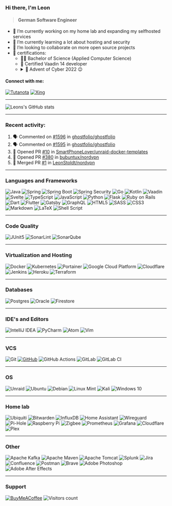 ### Hi there, I'm Leon

> #### German Software Engineer

- 🔭 I’m currently working on my home lab and expanding my selfhosted services
- 🌱 I’m currently learning a lot about hosting and security
- 👯 I’m looking to collaborate on more open source projects
- 📃 certifications:
  - 👨‍🎓 Bachelor of Science (Applied Computer Science)
  - 🦌 Certified Vaadin 14 developer
  - <details><summary>🎄 Advent of Cyber 2022 😉</summary><img src="THM-AoC-22-Certificate.png" alt="Advent of Cyber 2022" width="700"/></details>

#### Connect with me:
[![Tutanota](https://img.shields.io/badge/Tutanota-840010?style=for-the-badge&logo=Tutanota&logoColor=white)][mail]
[![Xing](https://img.shields.io/badge/xing-%23006567.svg?style=for-the-badge&logo=xing&logoColor=white)][xing]

---

![Leons's GitHub stats](https://github-readme-stats.vercel.app/api?username=LeonStoldt&theme=react&show_icons=true&include_all_commits=true&count_private=true)

---

### Recent activity:

<!--START_SECTION:activity-->
1. 🗣 Commented on [#1596](https://github.com/ghostfolio/ghostfolio/issues/1596) in [ghostfolio/ghostfolio](https://github.com/ghostfolio/ghostfolio)
2. 🗣 Commented on [#1595](https://github.com/ghostfolio/ghostfolio/issues/1595) in [ghostfolio/ghostfolio](https://github.com/ghostfolio/ghostfolio)
3. 💪 Opened PR [#10](https://github.com/SmartPhoneLover/unraid-docker-templates/pull/10) in [SmartPhoneLover/unraid-docker-templates](https://github.com/SmartPhoneLover/unraid-docker-templates)
4. 💪 Opened PR [#380](https://github.com/bubuntux/nordvpn/pull/380) in [bubuntux/nordvpn](https://github.com/bubuntux/nordvpn)
5. 🎉 Merged PR [#1](https://github.com/LeonStoldt/nordvpn/pull/1) in [LeonStoldt/nordvpn](https://github.com/LeonStoldt/nordvpn)
<!--END_SECTION:activity-->

---

### Languages and Frameworks
![Java](https://img.shields.io/badge/java-%23ED8B00.svg?style=for-the-badge&logo=java&logoColor=white)
![Spring](https://img.shields.io/badge/spring-%236DB33F.svg?style=for-the-badge&logo=spring&logoColor=white)
![Spring Boot](https://img.shields.io/badge/spring%20boot-%236DB33F.svg?style=for-the-badge&logo=spring-boot&logoColor=white)
![Spring Security](https://img.shields.io/badge/Spring%20Security-%236DB33F.svg?style=for-the-badge&logo=spring-security&logoColor=white)
![Go](https://img.shields.io/badge/go-%2300ADD8.svg?style=for-the-badge&logo=go&logoColor=white)
![Kotlin](https://img.shields.io/badge/kotlin-%230095D5.svg?style=for-the-badge&logo=kotlin&logoColor=white)
![Vaadin](https://img.shields.io/badge/vaadin-%2300B4F0.svg?style=for-the-badge&logo=vaadin&logoColor=white)
![Svelte](https://img.shields.io/badge/svelte-%23f1413d.svg?style=for-the-badge&logo=svelte&logoColor=white)
![TypeScript](https://img.shields.io/badge/typescript-%23007ACC.svg?style=for-the-badge&logo=typescript&logoColor=white)
![JavaScript](https://img.shields.io/badge/javascript-%23323330.svg?style=for-the-badge&logo=javascript&logoColor=white)
![Python](https://img.shields.io/badge/python-3670A0?style=for-the-badge&logo=python&logoColor=white)
![Flask](https://img.shields.io/badge/flask-%23000.svg?style=for-the-badge&logo=flask&logoColor=white)
![Ruby on Rails](https://img.shields.io/badge/ruby%20on%20rails-%23CC0000.svg?style=for-the-badge&logo=ruby-on-rails&logoColor=white)
![Dart](https://img.shields.io/badge/dart-%230175C2.svg?style=for-the-badge&logo=dart&logoColor=white)
![Flutter](https://img.shields.io/badge/Flutter-%2302569B.svg?style=for-the-badge&logo=Flutter&logoColor=white)
![Gatsby](https://img.shields.io/badge/Gatsby-%23663399.svg?style=for-the-badge&logo=gatsby&logoColor=white)
![GraphQL](https://img.shields.io/badge/-GraphQL-E10098?style=for-the-badge&logo=graphql&logoColor=white)
![HTML5](https://img.shields.io/badge/html5-%23E34F26.svg?style=for-the-badge&logo=html5&logoColor=white)
![SASS](https://img.shields.io/badge/SASS-hotpink.svg?style=for-the-badge&logo=SASS&logoColor=white)
![CSS3](https://img.shields.io/badge/css3-%231572B6.svg?style=for-the-badge&logo=css3&logoColor=white)
![Markdown](https://img.shields.io/badge/markdown-%23000000.svg?style=for-the-badge&logo=markdown&logoColor=white)
![LaTeX](https://img.shields.io/badge/latex-%23008080.svg?style=for-the-badge&logo=latex&logoColor=white)
![Shell Script](https://img.shields.io/badge/shell_script-%23121011.svg?style=for-the-badge&logo=gnu-bash&logoColor=white)

---

### Code Quality
![JUnit5](https://img.shields.io/badge/junit-%2325A162.svg?style=for-the-badge&logo=junit5&logoColor=white)
![SonarLint](https://img.shields.io/badge/sonarlint-%23DB2029.svg?style=for-the-badge&logo=sonarlint&logoColor=white)
![SonarQube](https://img.shields.io/badge/sonarqube-%234E9BCD.svg?style=for-the-badge&logo=sonarqube&logoColor=white)

---

### Virtualization and Hosting
![Docker](https://img.shields.io/badge/docker-%230db7ed.svg?style=for-the-badge&logo=docker&logoColor=white)
![Kubernetes](https://img.shields.io/badge/kubernetes-%23326ce5.svg?style=for-the-badge&logo=kubernetes&logoColor=white)
![Portainer](https://img.shields.io/badge/portainer-%2313BEF9.svg?style=for-the-badge&logo=portainer&logoColor=white)
![Google Cloud Platform](https://img.shields.io/badge/gcp-%234285F4.svg?style=for-the-badge&logo=google-cloud&logoColor=white)
![Cloudflare](https://img.shields.io/badge/Cloudflare-F38020?style=for-the-badge&logo=Cloudflare&logoColor=white)
![Jenkins](https://img.shields.io/badge/jenkins-%23D24939.svg?style=for-the-badge&logo=jenkins&logoColor=white)
![Heroku](https://img.shields.io/badge/heroku-%23430098.svg?style=for-the-badge&logo=heroku&logoColor=white)
![Terraform](https://img.shields.io/badge/terraform-%235835CC.svg?style=for-the-badge&logo=terraform&logoColor=white)

---

### Databases
![Postgres](https://img.shields.io/badge/postgres-%23316192.svg?style=for-the-badge&logo=postgresql&logoColor=white)
![Oracle](https://img.shields.io/badge/oracle-%23F00000.svg?style=for-the-badge&logo=oracle&logoColor=white)
![Firestore](https://img.shields.io/badge/Firestore-039BE5?style=for-the-badge&logo=Firebase&logoColor=white)

---

### IDE's and Editors
![IntelliJ IDEA](https://img.shields.io/badge/IntelliJIDEA-000000.svg?style=for-the-badge&logo=intellij-idea&logoColor=white)
![PyCharm](https://img.shields.io/badge/pycharm-143?style=for-the-badge&logo=pycharm&logoColor=white&color=black)
![Atom](https://img.shields.io/badge/Atom-%2366595C.svg?style=for-the-badge&logo=atom&logoColor=white)
![Vim](https://img.shields.io/badge/VIM-%2311AB00.svg?style=for-the-badge&logo=vim&logoColor=white)

---

### VCS
![Git](https://img.shields.io/badge/git-%23F05033.svg?style=for-the-badge&logo=git&logoColor=white)
[![GitHub](https://img.shields.io/badge/github-%23121011.svg?style=for-the-badge&logo=github&logoColor=white)][github]
![GitHub Actions](https://img.shields.io/badge/Github%20Actions-%23121011.svg?style=for-the-badge&logo=github-actions&logoColor=white)
![GitLab](https://img.shields.io/badge/gitlab-%23181717.svg?style=for-the-badge&logo=gitlab&logoColor=white)
![GitLab CI](https://img.shields.io/badge/Gitlab%20CI-%23181717.svg?style=for-the-badge&logo=gitlab&logoColor=white)

---

### OS
![Unraid](https://img.shields.io/badge/unraid-%23F15A2C.svg?style=for-the-badge&logo=unraid&logoColor=white)
![Ubuntu](https://img.shields.io/badge/Ubuntu-E95420?style=for-the-badge&logo=ubuntu&logoColor=white)
![Debian](https://img.shields.io/badge/Debian-D70A53?style=for-the-badge&logo=debian&logoColor=white)
![Linux Mint](https://img.shields.io/badge/Linux%20Mint-87CF3E?style=for-the-badge&logo=Linux%20Mint&logoColor=white)
![Kali](https://img.shields.io/badge/Kali-268BEE?style=for-the-badge&logo=kalilinux&logoColor=white)
![Windows 10](https://img.shields.io/badge/Windows-0078D6?style=for-the-badge&logo=windows&logoColor=white)

---

### Home lab
![Ubiquiti](https://img.shields.io/badge/ubiquiti-%230559C9.svg?style=for-the-badge&logo=ubiquiti&logoColor=white)
![Bitwarden](https://img.shields.io/badge/bitwarden-%23175DDC.svg?style=for-the-badge&logo=bitwarden&logoColor=white)
![InfluxDB](https://img.shields.io/badge/InfluxDB-22ADF6?style=for-the-badge&logo=InfluxDB&logoColor=white)
![Home Assistant](https://img.shields.io/badge/home%20assistant-%2341BDF5.svg?style=for-the-badge&logo=home-assistant&logoColor=white)
![Wireguard](https://img.shields.io/badge/wireguard-%2388171A.svg?style=for-the-badge&logo=wireguard&logoColor=white)
![Pi-Hole](https://img.shields.io/badge/pihole-%2396060C.svg?style=for-the-badge&logo=pi-hole&logoColor=white)
![Raspberry Pi](https://img.shields.io/badge/-RaspberryPi-C51A4A?style=for-the-badge&logo=Raspberry-Pi&logoColor=white)
![Zigbee](https://img.shields.io/badge/zigbee-%23EB0443.svg?style=for-the-badge&logo=zigbee&logoColor=white)
![Prometheus](https://img.shields.io/badge/Prometheus-E6522C?style=for-the-badge&logo=Prometheus&logoColor=white)
![Grafana](https://img.shields.io/badge/grafana-%23F46800.svg?style=for-the-badge&logo=grafana&logoColor=white)
![Cloudflare](https://img.shields.io/badge/Cloudflare-F38020?style=for-the-badge&logo=Cloudflare&logoColor=white)
![Plex](https://img.shields.io/badge/plex-%23E5A00D.svg?style=for-the-badge&logo=plex&logoColor=white)

---

### Other
![Apache Kafka](https://img.shields.io/badge/Apache%20Kafka-231F20?style=for-the-badge&logo=Apache%20Kafka&logoColor=white)
![Apache Maven](https://img.shields.io/badge/apache%20maven-%23C71A36.svg?style=for-the-badge&logo=apache-maven&logoColor=white)
![Apache Tomcat](https://img.shields.io/badge/apache%20tomcat-%23F8DC75.svg?style=for-the-badge&logo=apache-tomcat&logoColor=black)
![Splunk](https://img.shields.io/badge/splunk-%23000000.svg?style=for-the-badge&logo=splunk&logoColor=white)
![Jira](https://img.shields.io/badge/jira-%230A0FFF.svg?style=for-the-badge&logo=jira&logoColor=white)
![Confluence](https://img.shields.io/badge/confluence-%23172BF4.svg?style=for-the-badge&logo=confluence&logoColor=white)
![Postman](https://img.shields.io/badge/Postman-FF6C37?style=for-the-badge&logo=postman&logoColor=white)
![Brave](https://img.shields.io/badge/Brave-FB542B?style=for-the-badge&logo=Brave&logoColor=white)
![Adobe Photoshop](https://img.shields.io/badge/adobe%20photoshop-%2331A8FF.svg?style=for-the-badge&logo=adobephotoshop&logoColor=white)
![Adobe After Effects](https://img.shields.io/badge/adobe%20after%20effects-%239999FF.svg?style=for-the-badge&logo=adobeaftereffects&logoColor=white)

---

### Support
[![BuyMeACoffee](https://img.shields.io/badge/Buy%20Me%20a%20Coffee-ffdd00?style=for-the-badge&logo=buy-me-a-coffee&logoColor=black)][support]
![Visitors count](https://shields-io-visitor-counter.herokuapp.com/badge?page=LeonStoldt.LeonStoldt&label=Visitors&labelColor=000000&logo=GitHub&logoColor=FFFFFF&color=1D70B8&style=for-the-badge)


[xing]: https://www.xing.com/profile/Leon_Stoldt
[mail]: mailto:contact@leon-stoldt.de
[support]: https://buymeacoffee.com/LeonStoldt
[github]: https://github.com/LeonStoldt
